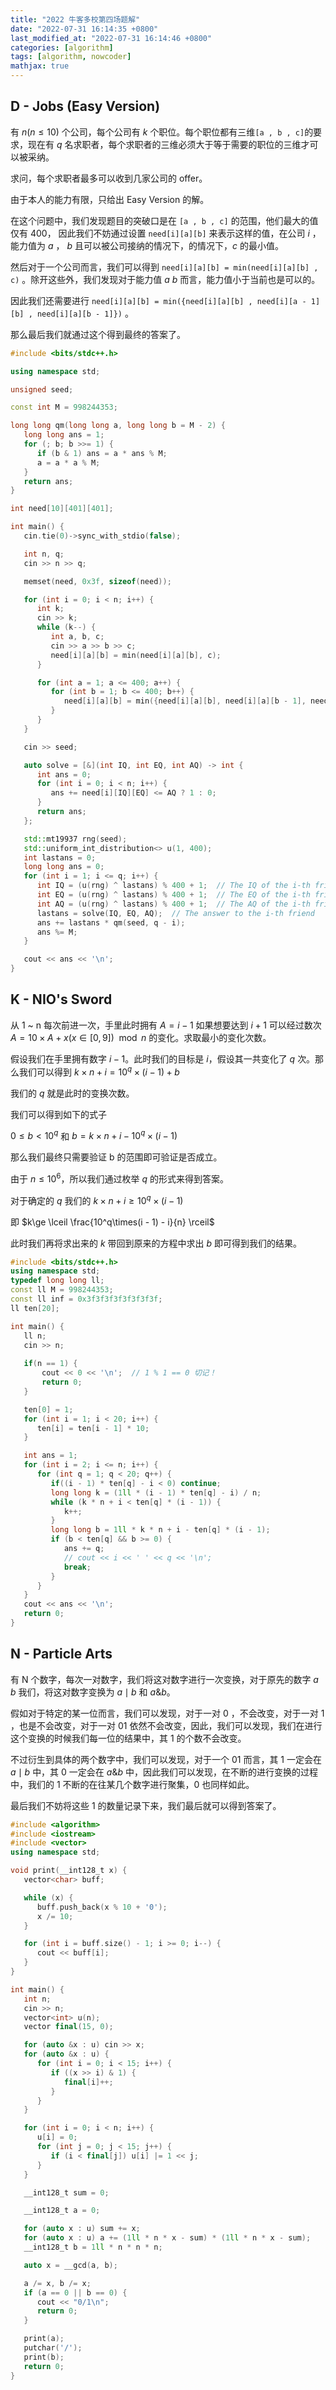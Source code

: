```yaml
---
title: "2022 牛客多校第四场题解"
date: "2022-07-31 16:14:35 +0800"
last_modified_at: "2022-07-31 16:14:46 +0800"
categories: [algorithm]
tags: [algorithm, nowcoder]
mathjax: true  
---
```


## D - Jobs (Easy Version)

有 $n(n \le 10)$ 个公司，每个公司有 $k$ 个职位。每个职位都有三维`[a , b , c]`的要求，现在有 $q$ 名求职者，每个求职者的三维必须大于等于需要的职位的三维才可以被采纳。

求问，每个求职者最多可以收到几家公司的 offer。

由于本人的能力有限，只给出 Easy Version 的解。

在这个问题中，我们发现题目的突破口是在 `[a , b , c]` 的范围，他们最大的值仅有 400， 因此我们不妨通过设置 `need[i][a][b]` 来表示这样的值，在公司 $i$ ，能力值为 $a$ ， $b$ 且可以被公司接纳的情况下，的情况下，$c$ 的最小值。

然后对于一个公司而言，我们可以得到 `need[i][a][b] = min(need[i][a][b] , c)` 。除开这些外，我们发现对于能力值 $a$ $b$ 而言，能力值小于当前也是可以的。

因此我们还需要进行 `need[i][a][b] = min({need[i][a][b] , need[i][a - 1][b] , need[i][a][b - 1]})` 。

那么最后我们就通过这个得到最终的答案了。



```cpp
#include <bits/stdc++.h>

using namespace std;

unsigned seed;

const int M = 998244353;

long long qm(long long a, long long b = M - 2) {
   long long ans = 1;
   for (; b; b >>= 1) {
      if (b & 1) ans = a * ans % M;
      a = a * a % M;
   }
   return ans;
}

int need[10][401][401];

int main() {
   cin.tie(0)->sync_with_stdio(false);

   int n, q;
   cin >> n >> q;

   memset(need, 0x3f, sizeof(need));

   for (int i = 0; i < n; i++) {
      int k;
      cin >> k;
      while (k--) {
         int a, b, c;
         cin >> a >> b >> c;
         need[i][a][b] = min(need[i][a][b], c);
      }

      for (int a = 1; a <= 400; a++) {
         for (int b = 1; b <= 400; b++) {
            need[i][a][b] = min({need[i][a][b], need[i][a][b - 1], need[i][a - 1][b]});
         }
      }
   }

   cin >> seed;

   auto solve = [&](int IQ, int EQ, int AQ) -> int {
      int ans = 0;
      for (int i = 0; i < n; i++) {
         ans += need[i][IQ][EQ] <= AQ ? 1 : 0;
      }
      return ans;
   };

   std::mt19937 rng(seed);
   std::uniform_int_distribution<> u(1, 400);
   int lastans = 0;
   long long ans = 0;
   for (int i = 1; i <= q; i++) {
      int IQ = (u(rng) ^ lastans) % 400 + 1;  // The IQ of the i-th friend
      int EQ = (u(rng) ^ lastans) % 400 + 1;  // The EQ of the i-th friend
      int AQ = (u(rng) ^ lastans) % 400 + 1;  // The AQ of the i-th friend
      lastans = solve(IQ, EQ, AQ);  // The answer to the i-th friend
      ans += lastans * qm(seed, q - i);
      ans %= M;
   }

   cout << ans << '\n';
}
```



























## K - NIO's Sword

从 1 ~ n 每次前进一次，手里此时拥有 $A = i - 1$ 如果想要达到 $i + 1$ 可以经过数次 $A = 10 \times A + x(x\in[0 , 9]) \mod n$ 的变化。求取最小的变化次数。

假设我们在手里拥有数字 $i - 1$。此时我们的目标是 $i$，假设其一共变化了 $q$ 次。那么我们可以得到 $k\times n + i = 10^q \times (i - 1)+ b$

我们的 $q$ 就是此时的变换次数。

我们可以得到如下的式子 

$0 \le b < 10^q$ 和 $b = k\times n + i - 10^q\times(i - 1)$

那么我们最终只需要验证 b 的范围即可验证是否成立。

由于 $n\le 10^6$，所以我们通过枚举 $q$ 的形式来得到答案。

对于确定的 $q$ 我们的 $k\times n + i \ge 10^q \times (i - 1)$

即 $k\ge \lceil \frac{10^q\times(i - 1) - i}{n} \rceil$

此时我们再将求出来的 $k$ 带回到原来的方程中求出 $b$ 即可得到我们的结果。

```cpp
#include <bits/stdc++.h>
using namespace std;
typedef long long ll;
const ll M = 998244353;
const ll inf = 0x3f3f3f3f3f3f3f3f;
ll ten[20];

int main() {
   ll n;
   cin >> n;
    
   if(n == 1) {
       cout << 0 << '\n';  // 1 % 1 == 0 切记！
       return 0;
   }

   ten[0] = 1;
   for (int i = 1; i < 20; i++) {
      ten[i] = ten[i - 1] * 10;
   }

   int ans = 1;
   for (int i = 2; i <= n; i++) {
      for (int q = 1; q < 20; q++) {
         if((i - 1) * ten[q] - i < 0) continue; 
         long long k = (1ll * (i - 1) * ten[q] - i) / n;
         while (k * n + i < ten[q] * (i - 1)) {
            k++;
         }
         long long b = 1ll * k * n + i - ten[q] * (i - 1);
         if (b < ten[q] && b >= 0) {
            ans += q;
            // cout << i << ' ' << q << '\n';
            break;
         }
      }
   }
   cout << ans << '\n';
   return 0;
}
```





























## N - Particle Arts

有 N 个数字，每次一对数字，我们将这对数字进行一次变换，对于原先的数字 $a$ $b$ 我们，将这对数字变换为 $a \mid b$ 和 $a \& b$。

假如对于特定的某一位而言，我们可以发现，对于一对 0 ，不会改变，对于一对 1 ，也是不会改变，对于一对 01 依然不会改变，因此，我们可以发现，我们在进行这个变换的时候我们每一位的结果中，其 1 的个数不会改变。


不过衍生到具体的两个数字中，我们可以发现，对于一个 01 而言，其 1 一定会在 $a \mid b$ 中，其 0 一定会在 $a\& b$ 中，因此我们可以发现，在不断的进行变换的过程中，我们的 1 不断的在往某几个数字进行聚集，0 也同样如此。

最后我们不妨将这些 1 的数量记录下来，我们最后就可以得到答案了。

```cpp
#include <algorithm>
#include <iostream>
#include <vector>
using namespace std;

void print(__int128_t x) {
   vector<char> buff;

   while (x) {
      buff.push_back(x % 10 + '0');
      x /= 10;
   }

   for (int i = buff.size() - 1; i >= 0; i--) {
      cout << buff[i];
   }
}

int main() {
   int n;
   cin >> n;
   vector<int> u(n);
   vector final(15, 0);

   for (auto &x : u) cin >> x;
   for (auto &x : u) {
      for (int i = 0; i < 15; i++) {
         if ((x >> i) & 1) {
            final[i]++;
         }
      }
   }

   for (int i = 0; i < n; i++) {
      u[i] = 0;
      for (int j = 0; j < 15; j++) {
         if (i < final[j]) u[i] |= 1 << j;
      }
   }

   __int128_t sum = 0;

   __int128_t a = 0;

   for (auto x : u) sum += x;
   for (auto x : u) a += (1ll * n * x - sum) * (1ll * n * x - sum);
   __int128_t b = 1ll * n * n * n;

   auto x = __gcd(a, b);

   a /= x, b /= x;
   if (a == 0 || b == 0) {
      cout << "0/1\n";
      return 0;
   }

   print(a);
   putchar('/');
   print(b);
   return 0;
}
```

